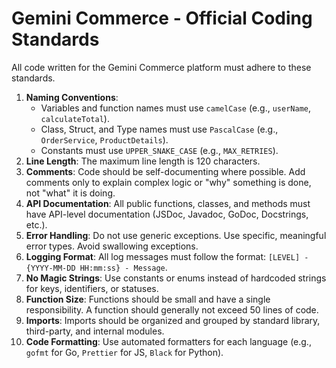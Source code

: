 # Gemini Commerce - Official Coding Standards

All code written for the Gemini Commerce platform must adhere to these standards.

1.  **Naming Conventions**:
    * Variables and function names must use `camelCase` (e.g., `userName`, `calculateTotal`).
    * Class, Struct, and Type names must use `PascalCase` (e.g., `OrderService`, `ProductDetails`).
    * Constants must use `UPPER_SNAKE_CASE` (e.g., `MAX_RETRIES`).
2.  **Line Length**: The maximum line length is 120 characters.
3.  **Comments**: Code should be self-documenting where possible. Add comments only to explain complex logic or "why" something is done, not "what" it is doing.
4.  **API Documentation**: All public functions, classes, and methods must have API-level documentation (JSDoc, Javadoc, GoDoc, Docstrings, etc.).
5.  **Error Handling**: Do not use generic exceptions. Use specific, meaningful error types. Avoid swallowing exceptions.
6.  **Logging Format**: All log messages must follow the format: `[LEVEL] - {YYYY-MM-DD HH:mm:ss} - Message`.
7.  **No Magic Strings**: Use constants or enums instead of hardcoded strings for keys, identifiers, or statuses.
8.  **Function Size**: Functions should be small and have a single responsibility. A function should generally not exceed 50 lines of code.
9.  **Imports**: Imports should be organized and grouped by standard library, third-party, and internal modules.
10. **Code Formatting**: Use automated formatters for each language (e.g., `gofmt` for Go, `Prettier` for JS, `Black` for Python).
